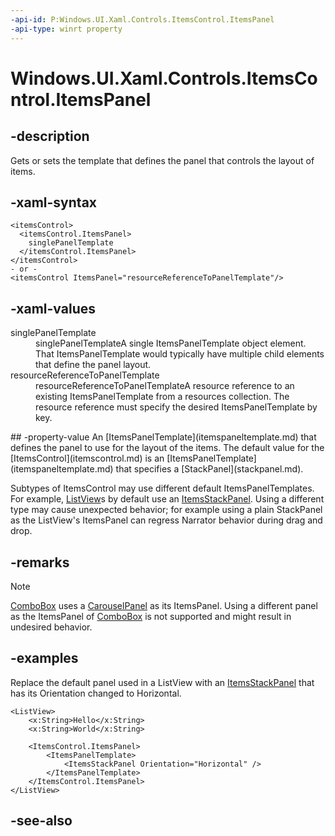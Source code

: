```yaml
---
-api-id: P:Windows.UI.Xaml.Controls.ItemsControl.ItemsPanel
-api-type: winrt property
---
```


<!-- Property syntax
public Windows.UI.Xaml.Controls.ItemsPanelTemplate ItemsPanel { get;  set; }
-->

# Windows.UI.Xaml.Controls.ItemsControl.ItemsPanel

## -description
Gets or sets the template that defines the panel that controls the layout of items.



## -xaml-syntax
```xaml
<itemsControl>
  <itemsControl.ItemsPanel>
    singlePanelTemplate
  </itemsControl.ItemsPanel>
</itemsControl>
- or -
<itemsControl ItemsPanel="resourceReferenceToPanelTemplate"/>
```


## -xaml-values
<dl><dt>singlePanelTemplate</dt><dd>singlePanelTemplateA single ItemsPanelTemplate object element. That ItemsPanelTemplate would typically have multiple child elements that define the panel layout.</dd>
<dt>resourceReferenceToPanelTemplate</dt><dd>resourceReferenceToPanelTemplateA resource reference to an existing ItemsPanelTemplate from a resources collection. The resource reference must specify the desired ItemsPanelTemplate by key.</dd>
</dl>
## -property-value
An [ItemsPanelTemplate](itemspaneltemplate.md) that defines the panel to use for the layout of the items. The default value for the [ItemsControl](itemscontrol.md) is an [ItemsPanelTemplate](itemspaneltemplate.md) that specifies a [StackPanel](stackpanel.md).

Subtypes of ItemsControl may use different default ItemsPanelTemplates. For example, [ListView](/uwp/api/windows.ui.xaml.controls.listview)s by default use an [ItemsStackPanel](/uwp/api/Windows.UI.Xaml.Controls.ItemsStackPanel). Using a different type may cause unexpected behavior; for example using a plain StackPanel as the ListView's ItemsPanel can regress Narrator behavior during drag and drop.

## -remarks
> [!NOTE]
> [ComboBox](combobox.md) uses a [CarouselPanel](../windows.ui.xaml.controls.primitives/carouselpanel.md) as its ItemsPanel. Using a different panel as the ItemsPanel of [ComboBox](combobox.md) is not supported and might result in undesired behavior.

## -examples

Replace the default panel used in a ListView with an [ItemsStackPanel](/uwp/api/Windows.UI.Xaml.Controls.ItemsStackPanel) that has its Orientation changed to Horizontal.

```xaml
<ListView>
    <x:String>Hello</x:String>
    <x:String>World</x:String>

    <ItemsControl.ItemsPanel>
        <ItemsPanelTemplate>
            <ItemsStackPanel Orientation="Horizontal" />
        </ItemsPanelTemplate>
    </ItemsControl.ItemsPanel>
</ListView>
```

## -see-also
